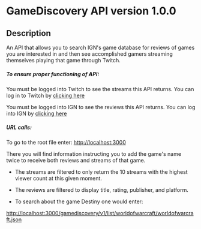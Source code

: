 # GameDiscovery API version 1.0.0

## Description
An API that allows you to search IGN's game database for reviews of games you are interested in and then see accomplished gamers streaming themselves playing that game through Twitch.

##### To ensure proper functioning of API:
You must be logged into Twitch to see the streams this API returns.  You can log in to Twitch by [clicking here](https://passport.twitch.tv/authentications/new?client_id=36926892495301a63b2e9350a38d3d6dbf72ad81e571a3ebba4687250ec8f352c70b3e91229602f73e1335528f3caa00a5cf513f484d7003784e722f2ce7a216&embed=0&error_code=&nonce=19da7c58c6a5c0236d9a38e879b930759616980d&redirect_uri=https%3A%2F%2Fsecure.twitch.tv%2F&response_type=code&scope=openid&state=eyJ0eXAiOiJKV1QiLCJhbGciOiJIUzI1NiJ9.eyJyZWRpcmVjdF9wYXRoIjoiaHR0cHM6Ly9zZWN1cmUudHdpdGNoLnR2LyJ9.SJiJrLhZpRPB1jl9WYkrw1TcOoQMSt7R1WgxVvbZdps&stay)

You must be logged into IGN to see the reviews this API returns.  You can log into IGN by [clicking here](https://s.ign.com/signin?r=http://my.ign.com)

##### URL calls:
To go to the root file enter:
 [http://localhost:3000](http://localhost:3000)

 There you will find information instructing you to add the game's name twice to receive both reviews and streams of that game.
  * The streams are filtered to only return the 10 streams with the highest viewer count at this given moment.

  * The reviews are filtered to display title, rating, publisher, and platform.

* To search about the game Destiny one would enter:

 [http://localhost:3000/gamediscovery/v1/list/worldofwarcraft/worldofwarcraft.json](http://localhost:3000/gamediscovery/v1/list/destiny/destiny.json)
